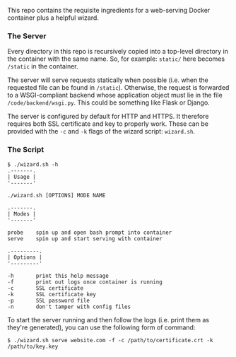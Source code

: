 This repo contains the requisite ingredients for a web-serving Docker container
plus a helpful wizard.

### The Server

Every directory in this repo is recursively copied into a top-level directory in
the container with the same name. So, for example: `static/` here becomes
`/static` in the container.

The server will serve requests statically when possible (i.e. when the requested
file can be found in `/static`). Otherwise, the request is forwarded to a
WSGI-compliant backend whose application object must lie in the file
`/code/backend/wsgi.py`. This could be something like Flask or Django.

The server is configured by default for HTTP and HTTPS. It therefore requires
both SSL certificate and key to properly work. These can be provided with the
`-c` and `-k` flags of the wizard script: `wizard.sh`.

### The Script

```
$ ./wizard.sh -h
.-------.
| Usage |
'-------'

./wizard.sh [OPTIONS] MODE NAME

.-------.
| Modes |
'-------'

probe    spin up and open bash prompt into container
serve    spin up and start serving with container

.---------.
| Options |
'---------'

-h       print this help message
-f       print out logs once container is running
-c       SSL certificate
-k       SSL certificate key
-p       SSL password file
-n       don't tamper with config files
```

To start the server running and then follow the logs (i.e. print them as they're
generated), you can use the following form of command:

```
$ ./wizard.sh serve website.com -f -c /path/to/certificate.crt -k /path/to/key.key
```
